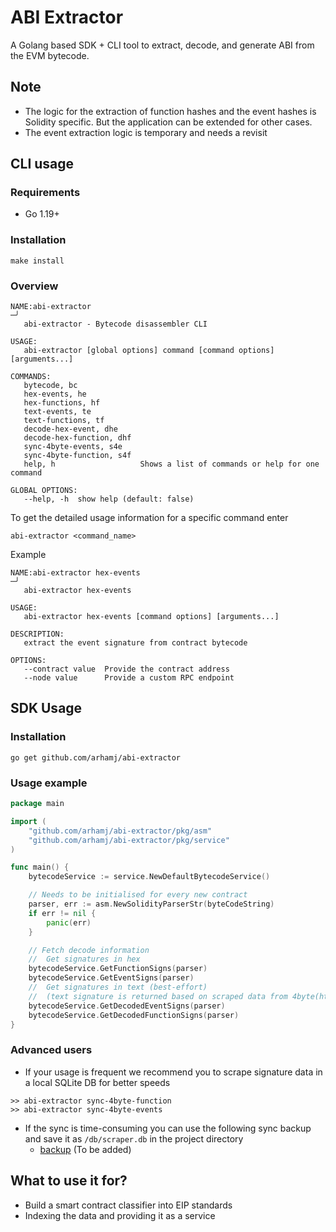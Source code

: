# ABI Extractor

A Golang based SDK + CLI tool to extract, decode, and generate ABI from the EVM bytecode.

## Note

- The logic for the extraction of function hashes and the event hashes is Solidity specific. But the application can be
  extended for other cases.
- The event extraction logic is temporary and needs a revisit

## CLI usage

### Requirements

- Go 1.19+

### Installation

```
make install
```

### Overview

```
NAME:abi-extractor                                                                                                                                                       ─╯
   abi-extractor - Bytecode disassembler CLI

USAGE:
   abi-extractor [global options] command [command options] [arguments...]

COMMANDS:
   bytecode, bc              
   hex-events, he            
   hex-functions, hf         
   text-events, te           
   text-functions, tf        
   decode-hex-event, dhe     
   decode-hex-function, dhf  
   sync-4byte-events, s4e    
   sync-4byte-function, s4f  
   help, h                   Shows a list of commands or help for one command

GLOBAL OPTIONS:
   --help, -h  show help (default: false)
```

To get the detailed usage information for a specific command enter

```
abi-extractor <command_name> 
```

Example

```
NAME:abi-extractor hex-events                                                                                                                                            ─╯
   abi-extractor hex-events

USAGE:
   abi-extractor hex-events [command options] [arguments...]

DESCRIPTION:
   extract the event signature from contract bytecode

OPTIONS:
   --contract value  Provide the contract address
   --node value      Provide a custom RPC endpoint
```

## SDK Usage

### Installation

```
go get github.com/arhamj/abi-extractor
```

### Usage example

```go
package main

import (
	"github.com/arhamj/abi-extractor/pkg/asm"
	"github.com/arhamj/abi-extractor/pkg/service"
)

func main() {
	bytecodeService := service.NewDefaultBytecodeService()

	// Needs to be initialised for every new contract
	parser, err := asm.NewSolidityParserStr(byteCodeString)
	if err != nil {
		panic(err)
	}

	// Fetch decode information
	//	Get signatures in hex
	bytecodeService.GetFunctionSigns(parser)
	bytecodeService.GetEventSigns(parser)
	//	Get signatures in text (best-effort)
	//	(text signature is returned based on scraped data from 4byte(https://www.4byte.directory/) or Eth Sign Database(https://sig.eth.samczsun.com/)
	bytecodeService.GetDecodedEventSigns(parser)
	bytecodeService.GetDecodedFunctionSigns(parser)
}
```

### Advanced users

- If your usage is frequent we recommend you to scrape signature data in a local SQLite DB for better speeds

```
>> abi-extractor sync-4byte-function
>> abi-extractor sync-4byte-events
```

- If the sync is time-consuming you can use the following sync backup and save it as `/db/scraper.db` in the project
  directory
    - [backup]() (To be added)

## What to use it for?

- Build a smart contract classifier into EIP standards
- Indexing the data and providing it as a service